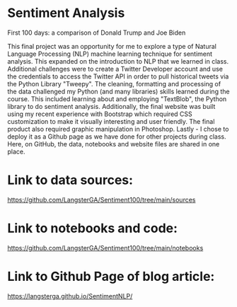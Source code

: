 # Sentiment Analysis
First 100 days: a comparison of Donald Trump and Joe Biden

This final project was an opportunity for me to explore a type of Natural Language Processing (NLP) machine learning technique for sentiment analysis. This expanded on the introduction to NLP that we learned in class. Additional challenges were to create a Twitter Developer account and use the credentials to access the Twitter API in order to pull historical tweets via the Python Library "Tweepy". The cleaning, formatting and processing of the data challenged my Python (and many libraries) skills learned during the course. This included learning about and employing "TextBlob", the Python library to do sentiment analysis. Additionally, the final website was built using my recent experience with Bootstrap which required CSS customization to make it visually interesting and user friendly. The final product also required graphic manipulation in Photoshop. Lastly - I chose to deploy it as a Github page as we have done for other projects during class. Here, on GitHub, the data, notebooks and website files are shared in one place.

# Link to data sources:
https://github.com/LangsterGA/Sentiment100/tree/main/sources

# Link to notebooks and code:
https://github.com/LangsterGA/Sentiment100/tree/main/notebooks

# Link to Github Page of blog article: 
https://langsterga.github.io/SentimentNLP/
